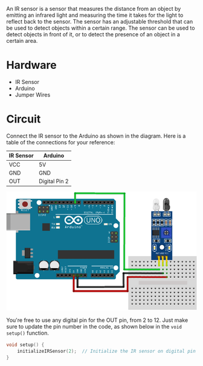 An IR sensor is a sensor that measures the distance from an object by emitting an infrared light and measuring the time it takes for the light to reflect back to the sensor. The sensor has an adjustable threshold that can be used to detect objects within a certain range. The sensor can be used to detect objects in front of it, or to detect the presence of an object in a certain area.

# Hardware
- IR Sensor
- Arduino
- Jumper Wires

# Circuit
Connect the IR sensor to the Arduino as shown in the diagram. Here is a table of the connections for your reference:

| IR Sensor | Arduino |
| --- | --- |
| VCC | 5V |
| GND | GND |
| OUT | Digital Pin 2 |

![diagram](diagram.png)

You're free to use any digital pin for the OUT pin, from 2 to 12. Just make sure to update the pin number in the code, as shown below in the `void setup()` function.

```cpp
void setup() {
    initializeIRSensor(2);  // Initialize the IR sensor on digital pin 2
}
```